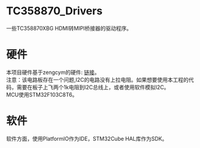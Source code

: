# TC358870_Drivers
一些TC358870XBG HDMI转MIPI桥接器的驱动程序。  

# 硬件
本项目硬件基于zengcym的硬件: [链接](https://github.com/zengcym/HDMI-To-MIPI)。  
注意：该电路板存在一个问题,I2C的电路没有上拉电阻。如果想要使用本工程的代码，需要在板子上飞两个1k电阻到I2C总线上，或者使用软件模拟I2C。  
MCU使用STM32F103C8T6。  

# 软件
软件方面，使用PlatformIO作为IDE，STM32Cube HAL库作为SDK。
